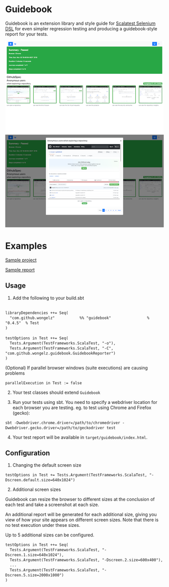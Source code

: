 Guidebook
=========

Guidebook is an extension library and style guide for [Scalatest Selenium DSL](http://www.scalatest.org/user_guide/using_selenium)
for even simpler regression testing and producing a guidebook-style report for your tests.

![](docs/screenshot1.png) ![](docs/screenshot2.png)

Examples
========

[Sample project](https://github.com/wongelz/guidebook-examples/)

[Sample report](https://wongelz.github.io/guidebook-examples/index.html)

Usage
-----
1. Add the following to your build.sbt

```

libraryDependencies ++= Seq(
  "com.github.wongelz"           %% "guidebook"                % "0.4.5"  % Test
)

testOptions in Test ++= Seq(
  Tests.Argument(TestFrameworks.ScalaTest, "-o"),
  Tests.Argument(TestFrameworks.ScalaTest, "-C", "com.github.wongelz.guidebook.GuidebookReporter")
)
```

(Optional) If parallel browser windows (suite executions) are causing problems

```
parallelExecution in Test := false

```

2. Your test classes should extend `Guidebook`

3. Run your tests using sbt. You need to specify a webdriver location for each browser you are testing.
eg. to test using Chrome and Firefox (gecko):

```
sbt -Dwebdriver.chrome.driver=/path/to/chromedriver -Dwebdriver.gecko.driver=/path/to/geckodriver test
```

4. Your test report will be available in `target/guidebook/index.html`.

Configuration
-------------

1. Changing the default screen size
```
testOptions in Test += Tests.Argument(TestFrameworks.ScalaTest, "-Dscreen.default.size=640x1024")
```

2. Additional screen sizes

Guidebook can resize the browser to different sizes at the conclusion of each test and take a screenshot at each size.

An additional report will be generated for each additional size, giving you view of how your site appears on different screen sizes.
Note that there is no test execution under these sizes.

Up to 5 additional sizes can be configured.

```
testOptions in Test ++= Seq(
  Tests.Argument(TestFrameworks.ScalaTest, "-Dscreen.1.size=640x1024"),
  Tests.Argument(TestFrameworks.ScalaTest, "-Dscreen.2.size=600x400"),
  ...
  Tests.Argument(TestFrameworks.ScalaTest, "-Dscreen.5.size=2000x1000")
)
```

